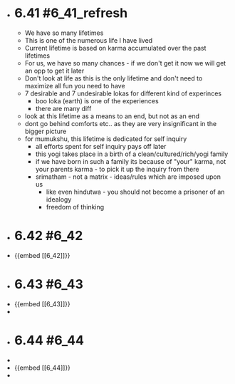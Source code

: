 - # 6.41 #6_41_refresh
	- We have so many lifetimes
	- This is one of the numerous life I have lived
	- Current lifetime is based on karma accumulated over the past lifetimes
	- For us, we have so many chances - if we don't get it now we will get an opp to get it later
	- Don't look at life as this is the only lifetime and don't need to maximize all fun you need to have
	- 7 desirable and 7 undesirable lokas for different kind of experinces
		- boo loka (earth) is one of the experiences
		- there are many diff
	- look at this lifetime as a means to an end, but not as an end
	- dont go behind comforts etc.. as they are very insignificant in the bigger picture
	- for mumukshu, this lifetime is dedicated for self inquiry
		- all efforts spent for self inquiry pays off later
		- this yogi takes place in a birth of a clean/cultured/rich/yogi family
		- if we have born in such a family its because of "your" karma, not your parents karma - to pick it up the inquiry from there
		- srimatham - not a matrix - ideas/rules which are imposed upon us
			- like even hindutwa - you should not become a prisoner of an idealogy
			- freedom of thinking
- # 6.42 #6_42
- {{embed [[6_42]]}}
- # 6.43 #6_43
- {{embed [[6_43]]}}
-
- # 6.44 #6_44
-
- {{embed [[6_44]]}}
-